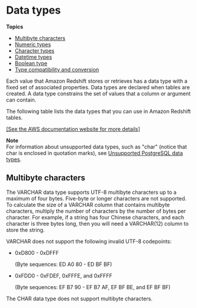 # Data types<a name="c_Supported_data_types"></a>

**Topics**
+ [Multibyte characters](#c_Supported_data_types-multi-byte-characters)
+ [Numeric types](r_Numeric_types201.md)
+ [Character types](r_Character_types.md)
+ [Datetime types](r_Datetime_types.md)
+ [Boolean type](r_Boolean_type.md)
+ [Type compatibility and conversion](r_Type_conversion.md)

Each value that Amazon Redshift stores or retrieves has a data type with a fixed set of associated properties\. Data types are declared when tables are created\. A data type constrains the set of values that a column or argument can contain\. 

The following table lists the data types that you can use in Amazon Redshift tables\. 

[\[See the AWS documentation website for more details\]](http://docs.aws.amazon.com/redshift/latest/dg/c_Supported_data_types.html)

**Note**  
For information about unsupported data types, such as "char" \(notice that char is enclosed in quotation marks\), see [Unsupported PostgreSQL data types](c_unsupported-postgresql-datatypes.md)\.

## Multibyte characters<a name="c_Supported_data_types-multi-byte-characters"></a>

The VARCHAR data type supports UTF\-8 multibyte characters up to a maximum of four bytes\. Five\-byte or longer characters are not supported\. To calculate the size of a VARCHAR column that contains multibyte characters, multiply the number of characters by the number of bytes per character\. For example, if a string has four Chinese characters, and each character is three bytes long, then you will need a VARCHAR\(12\) column to store the string\.

VARCHAR does not support the following invalid UTF\-8 codepoints:
+ 0xD800 \- 0xDFFF

  \(Byte sequences: ED A0 80 \- ED BF BF\)
+ 0xFDD0 \- 0xFDEF, 0xFFFE, and 0xFFFF

   \(Byte sequences: EF B7 90 \- EF B7 AF, EF BF BE, and EF BF BF\)

The CHAR data type does not support multibyte characters\.